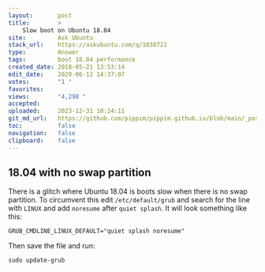 ```yaml
---
layout:       post
title:        >
    Slow boot on Ubuntu 18.04
site:         Ask Ubuntu
stack_url:    https://askubuntu.com/q/1038721
type:         Answer
tags:         boot 18.04 performance
created_date: 2018-05-21 13:53:14
edit_date:    2020-06-12 14:37:07
votes:        "1 "
favorites:    
views:        "4,298 "
accepted:     
uploaded:     2023-12-31 10:24:11
git_md_url:   https://github.com/pippim/pippim.github.io/blob/main/_posts/2018/2018-05-21-Slow-boot-on-Ubuntu-18.04.md
toc:          false
navigation:   false
clipboard:    false
---
```


## 18.04 with no swap partition

There is a glitch where Ubuntu 18.04 is boots slow when there is no swap partition. To circumvent this edit `/etc/default/grub` and search for the line with `LINUX` and add `noresume` after `quiet splash`. It will look something like this:

``` 
GRUB_CMDLINE_LINUX_DEFAULT="quiet splash noresume"
```

Then save the file and run:

``` 
sudo update-grub
```

